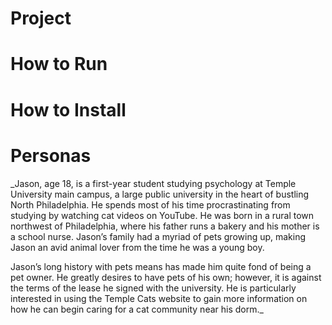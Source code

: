 # Project 

# How to Run

# How to Install

# Personas

_Jason, age 18, is a first-year student studying psychology at Temple University main campus, a 
large public university in the heart of bustling North Philadelphia. He spends most of his time procrastinating from studying by watching cat videos on YouTube. He was born in a rural town northwest of Philadelphia, where his father 
runs a bakery and his mother is a school nurse. Jason’s family had a myriad of pets growing up, making Jason an avid animal lover from the time he was a young boy. 

Jason’s long history with pets means has made him quite fond of being a pet owner. He greatly desires to have pets of his own; however, it is against the terms of the lease he signed with the university. He is particularly interested in using the Temple Cats website to gain more information on how he can begin caring for a cat community near his dorm._

